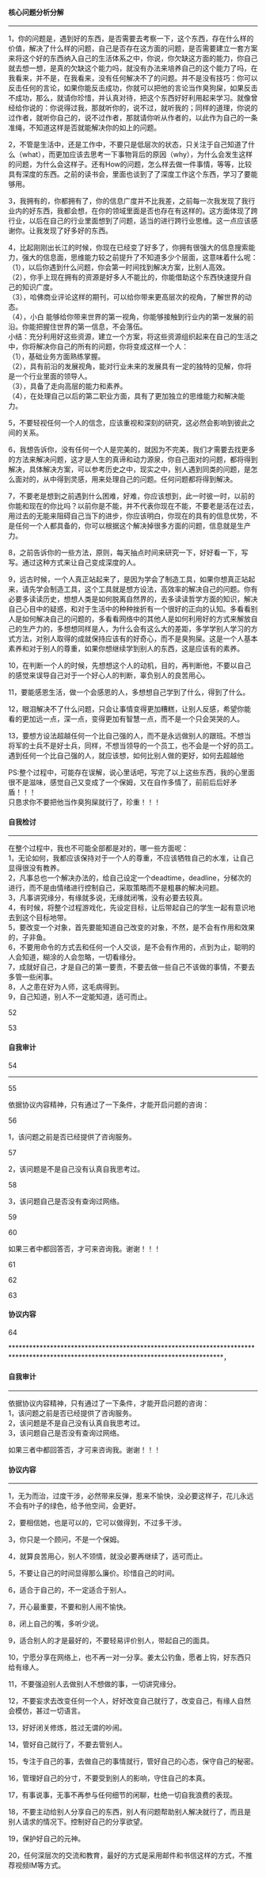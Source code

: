 #### 核心问题分析分解
*************************************************************************************************************************************
1，你的问题是，遇到好的东西，是否需要去考察一下，这个东西，存在什么样的价值，解决了什么样的问题，自己是否存在这方面的问题，是否需要建立一套方案来将这个好的东西纳入自己的生活体系之中，你说，你欠缺这方面的能力，你自己就去想一想，是真的欠缺这个能力吗，就没有办法来培养自己的这个能力了吗，在我看来，并不是，在我看来，没有任何解决不了的问题。并不是没有技巧：你可以反击任何的言论，如果你能反击成功，你就可以把他的言论当作臭狗屎，如果反击不成功，那么，就请你珍惜，并认真对待，把这个东西好好利用起来学习。就像曾经给你说的：你说得过我，那就听你的，说不过，就听我的；同样的道理，你说的过作者，就听你自己的，说不过作者，那就请你听从作者的，以此作为自己的一条准绳，不知道这样是否就能解决你的如上的问题。        

2，不管是生活中，还是工作中，不要只是低层次的状态，只关注于自己知道了什么（what），而更加应该去思考一下事物背后的原因（why），为什么会发生这样的问题，为什么会这样子。还有How的问题，怎么样去做一件事情，等等，比较具有深度的东西。之前的读书会，里面也谈到了了深度工作这个东西，学习了要能够用。    

3，我拥有的，你都拥有了，你的信息广度并不比我差，之前每一次我发现了我行业内的好东西，我都会想，在你的领域里面是否也存在有这样的。这方面体现了跨行业，以后在自己的行业里面想到了问题，适当的进行跨行业思维。这一点应该感谢你。让我发现了好多好的东西。   

4，比起刚刚出长江的时候，你现在已经变了好多了，你拥有很强大的信息搜索能力，强大的信息面，思维能力较之前提升了不知道多少个层面，这意味着什么呢：   
（1），以后你遇到什么问题，你会第一时间找到解决方案，比别人高效。    
（2），你手上现在拥有的资源是好多人不能比的，你能借助这个东西快速提升自己的知识广度。    
（3），哈佛商业评论这样的期刊，可以给你带来更高层次的视角，了解世界的动态。     
（4），小白 能够给你带来世界的第一视角，你能够接触到行业内的第一发展的前沿。你能把握住世界的第一信息，不会落伍。    
小结：充分利用好这些资源，建立一个方案，将这些资源组织起来在自己的生活之中，你将解决你自己的所有的问题，你将变成这样一个人：    
（1），基础业务方面熟练掌握。    
（2），具有前沿的发展视角，能对行业未来的发展具有一定的独特的见解，你将是一个行业里面的领导人。    
（3），具备了走向高层的能力和素养。    
（4），在处理自己以后的第二职业方面，具有了更加独立的思维能力和解决能力。   

5，不要轻视任何一个人的信念，应该重视和深刻的研究，这必然会影响到彼此之间的关系。    

6，我想告诉你，没有任何一个人是完美的，就因为不完美，我们才需要去找更多的方法来解决问题，这才是人生的真谛和动力源泉，你自己面对的问题，都将得到解决，具体解决方案，可以参考历史之中，现实之中，别人遇到同类的问题，是怎么面对的，从中得到灵感，用来处理自己的问题。任何问题都将得到解决。    

7，不要老是想到之前遇到什么困难，好难，你应该想到，此一时彼一时，以前的你能和现在的你比吗？以前你是不能，并不代表你现在不能，不要老是活在过去，用过去的无能来阻碍自己当下的进步，你应该明白，你现在的具有的信息优势，不是任何一个人都具备的，你可以根据这个解决掉很多方面的问题，信息就是生产力。    

8，之前告诉你的一些方法，原则，每天抽点时间来研究一下，好好看一下，写写。通过这种方式来让自己变成深度的人。    

9，远古时候，一个人真正站起来了，是因为学会了制造工具，如果你想真正站起来，请先学会制造工具，这个工具就是想方设法，高效率的解决自己的问题。你有必要多读读历史，想想人类是如何脱离自然界的，去多读读哲学方面的知识，解决自己心目中的疑惑，和对于生活中的种种挫折有一个很好的正向的认知。多看看别人是如何解决自己的问题的，多看看网络中的其他人是如何利用好的方式来解放自己的生产力的，多想想同样是人，为什么会有这么大的差距，多学学别人学习的方式方法，对别人取得的成就保持应该有的好奇心，而不是臭狗屎。这是一个人基本素养和对于别人的尊重，如果你想继续学到别人的东西，这是应该有的素养。        

10，在判断一个人的时候，先想想这个人的动机，目的，再判断他，不要以自己的感觉来误导自己对于一个好心人的判断，辜负别人的良苦用心。    

11，要能感恩生活，做一个会感恩的人，多想想自己学到了什么，得到了什么。   

12，眼泪解决不了什么问题，只会让事情变得更加糟糕，让别人反感，希望你能看的更加远一点，深一点，变得更加有智慧一点，而不是一个只会哭哭的人。    

13，要想方设法超越任何一个比自己强的人，而不是永远做别人的跟班。不想当将军的士兵不是好士兵，同样，不想当领导的一个员工，也不会是一个好的员工。遇到任何一个比自己强的人，就应该想，如何比别人做的更好，如何去超越他       

PS:整个过程中，可能存在误解，说心里话吧，写完了以上这些东西，我的心里面很不是滋味，感觉自己又变成了一个保姆，又在自作多情了，前前后后好矛盾！！！  
只恳求你不要把他当作臭狗屎就行了，珍重！！！

#### 自我检讨
*************************************************************************************************************************************
在整个过程中，我也不可能全部都是对的，哪一些方面呢：    
1，无论如何，我都应该保持对于一个人的尊重，不应该牺牲自己的水准，让自己显得很没有教养。   
2，凡事总也一个解决办法的，给自己设定一个deadtime，deadline，分梯次的进行，而不是由情绪进行控制自己，采取策略而不是粗暴的解决问题。     
3，凡事讲究缘分，有缘就多说，无缘就闭嘴，没有必要去较真。    
4，有时候，将整个过程游戏化，先设定目标，让后带起自己的学生一起有意识地去到这个目标地带。    
5，要改变一个对象，首先要能知道自己改变的对象，不然，是不会有作用和效果的，子非鱼。    
6，不要用命令的方式去和任何一个人交谈，是不会有作用的，点到为止，聪明的人会知道，糊涂的人会忽略，一切看缘分。    
7，成就好自己，才是自己的第一要责，不要去做一些自己不该做的事情，不要去多管一些闲事。     
8，人之患在好为人师，这毛病得到。    
9，自己知道，别人不一定能知道，适可而止。

52



53

#### 自我审计

54

*************************************************************************************************************************************

55

依据协议内容精神，只有通过了一下条件，才能开启问题的咨询：    

56

1，该问题之前是否已经提供了咨询服务。    

57

2，该问题是不是自己没有认真自我思考过。   

58

3，该问题自己是否没有查询过网络。     

59



60

如果三者中都回答否，才可来咨询我。谢谢！！！

61



62



63

#### 协议内容

64

*************************************************************************************************************************************，

#### 自我审计
*************************************************************************************************************************************
依据协议内容精神，只有通过了一下条件，才能开启问题的咨询：    
1，该问题之前是否已经提供了咨询服务。    
2，该问题是不是自己没有认真自我思考过。   
3，该问题自己是否没有查询过网络。     

如果三者中都回答否，才可来咨询我。谢谢！！！


#### 协议内容
*************************************************************************************************************************************
1，无为而治，过度干涉，必然带来反弹，惹来不愉快，没必要这样子，花儿永远不会有叶子的绿色，给予他空间，会更好。    

2，要相信她，也是可以的，它可以做得到，不过多干涉。   

3，你只是一个顾问，不是一个保姆。    

4，就算良苦用心，别人不领情，就没必要再继续了，适可而止。    

5，不要让自己的时间显得那么廉价。珍惜自己的时间。       

6，适合于自己的，不一定适合于别人。    

7，开心最重要，不要和别人闹不愉快。   

8，闭上自己的嘴，多听少说。   

9，适合别人的才是最好的，不要轻易评价别人，带起自己的面具。   

10，宁愿分享在网络上，也不再一对一分享。姜太公钓鱼，愿者上钩，好东西只给有缘人。    

11，不要强迫别人去做别人不想做的事，一切讲究缘分。    

12，不要妄求去改变任何一个人，好好改变自己就行了，改变自己，有缘人自然会模仿，甚过一切语言。    

13，好好闭关修炼，胜过无谓的吵闹。    

14，管好自己就行了，不要去管别人。   

15，专注于自己的事，去做自己的事情就行，管好自己的心态，保守自己的秘密。    

16，管理好自己的分寸，不要受到别人的影响，守住自己的本真。    

17，有事说事，无事不再参与任何细节的闲聊，杜绝一切自我浪费的表现。    

18，不要主动给别人分享自己的东西，别人有问题帮助别人解决就行了，而且是别人请求的情况下。控制好自己的分享欲望。      

19，保护好自己的元神。   

20，任何深层次的交流和教育，最好的方式是采用邮件和书信这样的方式，不推荐视频IM等方式。     



